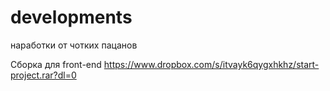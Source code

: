 # developments
наработки от чотких пацанов

Сборка для front-end https://www.dropbox.com/s/itvayk6qygxhkhz/start-project.rar?dl=0
